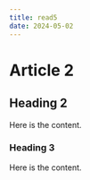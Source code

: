 ```yaml
---
title: read5
date: 2024-05-02
---
```


# Article 2

## Heading 2

Here is the content.

### Heading 3

Here is the content.

